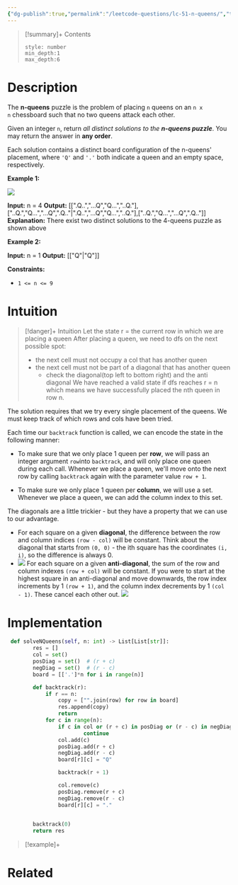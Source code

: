 ```yaml
---
{"dg-publish":true,"permalink":"/leetcode-questions/lc-51-n-queens/","title":"LC 51. N Queens","tags":["lc-hard","backtracking"]}
---
```



>[!summary]+ Contents
>```toc
>style: number
>min_depth:1
>max_depth:6
>```

# Description
The **n-queens** puzzle is the problem of placing `n` queens on an `n x n` chessboard such that no two queens attack each other.

Given an integer `n`, return _all distinct solutions to the **n-queens puzzle**_. You may return the answer in **any order**.

Each solution contains a distinct board configuration of the n-queens' placement, where `'Q'` and `'.'` both indicate a queen and an empty space, respectively.

**Example 1:**

![](https://assets.leetcode.com/uploads/2020/11/13/queens.jpg)

**Input:** n = 4
**Output:** [[".Q..","...Q","Q...","..Q."],["..Q.","Q...","...Q",".Q.."\|".Q..","...Q","Q...","..Q."],["..Q.","Q...","...Q",".Q.."]]
**Explanation:** There exist two distinct solutions to the 4-queens puzzle as shown above

**Example 2:**

**Input:** n = 1
**Output:** [["Q"\|"Q"]]

**Constraints:**

-   `1 <= n <= 9`

# Intuition

>[!danger]+ Intuition
>Let the state r = the current row in which we are placing a queen
>After placing a queen, we need to dfs on the next possible spot:
>	- the next cell must not occupy a col that has another queen
>	- the next cell must not be part of a diagonal that has another queen
>		- check the diagonal(top left to bottom right) and the anti diagonal
>We have reached a valid state if dfs reaches r = n which means we have successfully placed the nth queen in row n.

The solution requires that we try every single placement of the queens.
We must keep track of which rows and cols have been tried.

Each time our `backtrack` function is called, we can encode the state in the following manner:

-   To make sure that we only place 1 queen per **row**, we will pass an integer argument `row`into `backtrack`, and will only place one queen during each call. Whenever we place a queen, we'll move onto the next row by calling `backtrack` again with the parameter value `row + 1`.
    
-   To make sure we only place 1 queen per **column**, we will use a set. Whenever we place a queen, we can add the column index to this set.

The diagonals are a little trickier - but they have a property that we can use to our advantage.

-   For each square on a given **diagonal**, the difference between the row and column indices `(row - col)` will be constant. Think about the diagonal that starts from `(0, 0)` - the ith square has the coordinates `(i, i)`, so the difference is always 0.
- ![](https://leetcode.com/problems/n-queens/solutions/1198087/Figures/51/diagonals.png)
For each square on a given **anti-diagonal**, the sum of the row and column indexes `(row + col)` will be constant. If you were to start at the highest square in an anti-diagonal and move downwards, the row index increments by 1 `(row + 1)`, and the column index decrements by 1 `(col - 1)`. These cancel each other out.
![](https://leetcode.com/problems/n-queens/solutions/1198087/Figures/51/antidiagonals.png)
# Implementation
```python
 def solveNQueens(self, n: int) -> List[List[str]]:
        res = []
        col = set()
        posDiag = set()  # (r + c)
        negDiag = set()  # (r - c)
        board = [['.']*n for i in range(n)]

        def backtrack(r):
            if r == n:
                copy = ["".join(row) for row in board]
                res.append(copy)
                return
            for c in range(n):
                if c in col or (r + c) in posDiag or (r - c) in negDiag:
                        continue
                col.add(c)
                posDiag.add(r + c)
                negDiag.add(r - c)
                board[r][c] = "Q"

                backtrack(r + 1)

                col.remove(c)
                posDiag.remove(r + c)
                negDiag.remove(r - c)
                board[r][c] = "."

            
        backtrack(0)
        return res
```

>[!example]+ 


# Related
